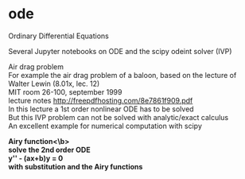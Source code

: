 # ode
Ordinary Differential Equations

Several Jupyter notebooks on ODE and the scipy odeint solver (IVP)

Air drag problem<br>
For example the air drag problem of a baloon, based on the lecture of Walter Lewin (8.01x, lec. 12)<br>
MIT room 26-100, september 1999<br>
lecture notes http://freepdfhosting.com/8e7861f909.pdf<br>
In this lecture a 1st order nonlinear ODE has to be solved<br>
But this IVP problem can not be solved with analytic/exact calculus<br>
An excellent example for numerical computation with scipy<br>

<b>Airy function<\b><br>
solve the 2nd order ODE<br>
y'' - (ax+b)y = 0 <br>
with substitution and the Airy functions<br>


